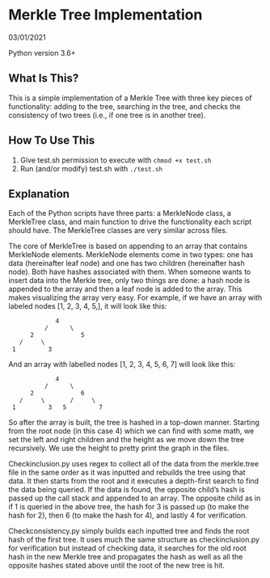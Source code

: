 # Merkle Tree Implementation

03/01/2021

Python version 3.6+

What Is This?
-------------
This is a simple implementation of a Merkle Tree with three key pieces of functionality: adding to the tree, searching in the tree, and checks the consistency of two trees (i.e., if one tree is in another tree).


How To Use This
---------------
1. Give test.sh permission to execute with `chmod +x test.sh`
2. Run (and/or modify) test.sh with `./test.sh`


Explanation
---------------
Each of the Python scripts have three parts: a MerkleNode class, a MerkleTree class, and main function to drive the functionality each script should have. The MerkleTree classes are very similar across files.

The core of MerkleTree is based on appending to an array that contains MerkleNode elements. MerkleNode elements come in two types: one has data (hereinafter leaf node) and one has two children (hereinafter hash node). Both have hashes associated with them. When someone wants to insert data into the Merkle tree, only two things are done: a hash node is appended to the array and then a leaf node is added to the array. This makes visualizing the array very easy. For example, if we have an array with labeled nodes [1, 2, 3, 4, 5,], it will look like this:

                 4
              /      \
          2             5
       /     \
     1         3

And an array with labelled nodes [1, 2, 3, 4, 5, 6, 7] will look like this:

                 4
              /      \
          2             6
       /     \       /     \
     1         3   5         7


So after the array is built, the tree is hashed in a top-down manner. Starting from the root node (in this case 4) which we can find with some math, we set the left and right children and the height as we move down the tree recursively. We use the height to pretty print the graph in the files.

Checkinclusion.py uses regex to collect all of the data from the merkle.tree file in the same order as it was inputted and rebuilds the tree using that data. It then starts from the root and it executes a depth-first search to find the data being queried. If the data is found, the opposite child’s hash is passed up the call stack and appended to an array. The opposite child as in if 1 is queried in the above tree, the hash for 3 is passed up (to make the hash for 2), then 6 (to make the hash for 4), and lastly 4 for verification.

Checkconsistency.py simply builds each inputted tree and finds the root hash of the first tree. It uses much the same structure as checkinclusion.py for verification but instead of checking data, it searches for the old root hash in the new Merkle tree and propagates the hash as well as all the opposite hashes stated above until the root of the new tree is hit.
